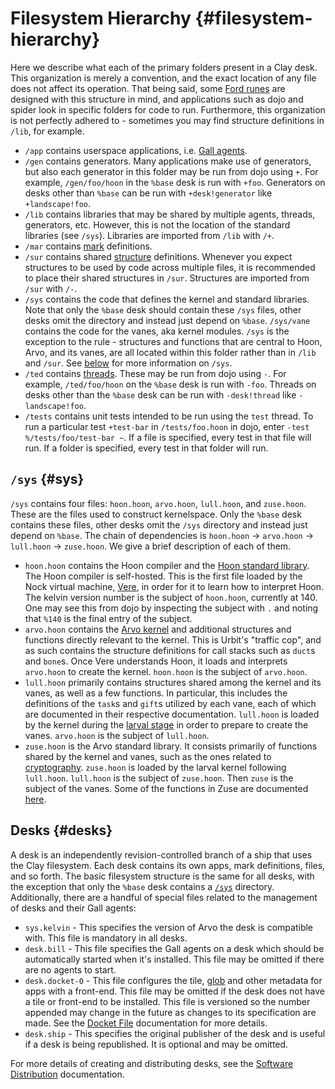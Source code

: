 # Filesystem Hierarchy {#filesystem-hierarchy}

Here we describe what each of the primary folders present in a Clay desk. This organization is merely a convention, and the exact location of any file does not affect its operation. That being said, some [Ford runes](../../../../language/hoon/reference/rune/fas.md) are designed with this structure in mind, and applications such as dojo and spider look in specific folders for code to run. Furthermore, this organization is not perfectly adhered to - sometimes you may find structure definitions in `/lib`, for example.

- `/app` contains userspace applications, i.e. [Gall agents](../../gall).
- `/gen` contains generators. Many applications make use of generators, but also each generator in this folder may be run from dojo using `+`. For example, `/gen/foo/hoon` in the `%base` desk is run with `+foo`. Generators on desks other than `%base` can be run with `+desk!generator` like `+landscape!foo`.
- `/lib` contains libraries that may be shared by multiple agents, threads, generators, etc. However, this is not the location of the standard libraries (see `/sys`). Libraries are imported from `/lib` with `/+`.
- `/mar` contains [mark](marks) definitions.
- `/sur` contains shared [structure](../../../../language/hoon/reference/rune) definitions. Whenever you expect structures to be used by code across multiple files, it is recommended to place their shared structures in `/sur`. Structures are imported from `/sur` with `/-`.
- `/sys` contains the code that defines the kernel and standard libraries. Note that only the `%base` desk should contain these `/sys` files, other desks omit the directory and instead just depend on `%base`. `/sys/vane` contains the code for the vanes, aka kernel modules. `/sys` is the exception to the rule - structures and functions that are central to Hoon, Arvo, and its vanes, are all located within this folder rather than in `/lib` and `/sur`. See [below](#sys) for more information on `/sys`.
- `/ted` contains [threads](../../../../userspace/threads). These may be run from dojo using `-`. For example, `/ted/foo/hoon` on the `%base` desk is run with `-foo`. Threads on desks other than the `%base` desk can be run with `-desk!thread` like `-landscape!foo`.
- `/tests` contains unit tests intended to be run using the `test` thread. To run a particular test `+test-bar` in `/tests/foo.hoon` in dojo, enter `-test %/tests/foo/test-bar ~`. If a file is specified, every test in that file will run. If a folder is specified, every test in that folder will run.

## `/sys` {#sys}

`/sys` contains four files: `hoon.hoon`, `arvo.hoon`, `lull.hoon`, and `zuse.hoon`. These are the files used to construct kernelspace. Only the `%base` desk contains these files, other desks omit the `/sys` directory and instead just depend on `%base`. The chain of dependencies is `hoon.hoon` -> `arvo.hoon` -> `lull.hoon` -> `zuse.hoon`. We give a brief description of each of them.

- `hoon.hoon` contains the Hoon compiler and the [Hoon standard library](../../../../language/hoon/reference/stdlib). The Hoon compiler is self-hosted. This is the first file loaded by the Nock virtual machine, [Vere](../../../runtime), in order for it to learn how to interpret Hoon. The kelvin version number is the subject of `hoon.hoon`, currently at 140. One may see this from dojo by inspecting the subject with `.` and noting that `%140` is the final entry of the subject.
- `arvo.hoon` contains the [Arvo kernel](../../arvo) and additional structures and functions directly relevant to the kernel. This is Urbit's "traffic cop", and as such contains the structure definitions for call stacks such as `duct`s and `bone`s. Once Vere understands Hoon, it loads and interprets `arvo.hoon` to create the kernel. `hoon.hoon` is the subject of `arvo.hoon`.
- `lull.hoon` primarily contains structures shared among the kernel and its vanes, as well as a few functions. In particular, this includes the definitions of the `task`s and `gift`s utilized by each vane, each of which are documented in their respective documentation. `lull.hoon` is loaded by the kernel during the [larval stage](../../arvo#larval-stage-core) in order to prepare to create the vanes. `arvo.hoon` is the subject of `lull.hoon`.
- `zuse.hoon` is the Arvo standard library. It consists primarily of functions shared by the kernel and vanes, such as the ones related to [cryptography](../../../../language/hoon/reference/cryptography.md). `zuse.hoon` is loaded by the larval kernel following `lull.hoon`. `lull.hoon` is the subject of `zuse.hoon`. Then `zuse` is the subject of the vanes. Some of the functions in Zuse are documented [here](../../../../language/hoon/reference/zuse).

## Desks {#desks}

A desk is an independently revision-controlled branch of a ship that uses the Clay filesystem. Each desk contains its own apps, mark definitions, files, and so forth. The basic filesystem structure is the same for all desks, with the exception that only the `%base` desk contains a [`/sys`](#sys) directory. Additionally, there are a handful of special files related to the management of desks and their Gall agents:

- `sys.kelvin` - This specifies the version of Arvo the desk is compatible with. This file is mandatory in all desks.
- `desk.bill` - This file specifies the Gall agents on a desk which should be automatically started when it's installed. This file may be omitted if there are no agents to start.
- `desk.docket-0` - This file configures the tile, [glob](../../../../userspace/apps/reference/dist/glob.md) and other metadata for apps with a front-end. This file may be omitted if the desk does not have a tile or front-end to be installed. This file is versioned so the number appended may change in the future as changes to its specification are made. See the [Docket File](../../../../userspace/apps/reference/dist/docket.md) documentation for more details.
- `desk.ship` - This specifies the original publisher of the desk and is useful if a desk is being republished. It is optional and may be omitted.

For more details of creating and distributing desks, see the [Software Distribution](../../../../userspace/apps/guides/software-distribution.md) documentation.
